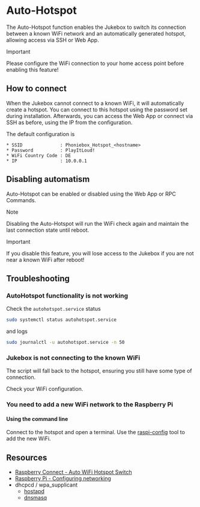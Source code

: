 # Auto-Hotspot

The Auto-Hotspot function enables the Jukebox to switch its connection between a known WiFi network and an automatically generated hotspot, allowing access via SSH or Web App.

> [!IMPORTANT]
> Please configure the WiFi connection to your home access point before enabling this feature!

## How to connect

When the Jukebox cannot connect to a known WiFi, it will automatically create a hotspot.
You can connect to this hotspot using the password set during installation.
Afterwards, you can access the Web App or connect via SSH as before, using the IP from the configuration.

The default configuration is

``` text
* SSID              : Phoniebox_Hotspot_<hostname>
* Password          : PlayItLoud!
* WiFi Country Code : DE
* IP                : 10.0.0.1
```

## Disabling automatism

Auto-Hotspot can be enabled or disabled using the Web App or RPC Commands.

> [!NOTE]
> Disabling the Auto-Hotspot will run the WiFi check again and maintain the last connection state until reboot.

> [!IMPORTANT]
> If you disable this feature, you will lose access to the Jukebox if you are not near a known WiFi after reboot!

## Troubleshooting

### AutoHotspot functionality is not working

Check the `autohotspot.service` status

``` bash
sudo systemctl status autohotspot.service
```

and logs

``` bash
sudo journalctl -u autohotspot.service -n 50
```

### Jukebox is not connecting to the known WiFi

The script will fall back to the hotspot, ensuring you still have some type of connection.

Check your WiFi configuration.

### You need to add a new WiFi network to the Raspberry Pi

#### Using the command line

Connect to the hotspot and open a terminal. Use the [raspi-config](https://www.raspberrypi.com/documentation/computers/configuration.html#wireless-lan) tool to add the new WiFi.

## Resources

* [Raspberry Connect - Auto WiFi Hotspot Switch](https://www.raspberryconnect.com/projects/65-raspberrypi-hotspot-accesspoints/158-raspberry-pi-auto-wifi-hotspot-switch-direct-connection)
* [Raspberry Pi - Configuring networking](https://www.raspberrypi.com/documentation/computers/configuration.html#using-the-command-line)
* dhcpcd / wpa_supplicant
  * [hostapd](http://w1.fi/hostapd/)
  * [dnsmasq](https://thekelleys.org.uk/dnsmasq/doc.html)
